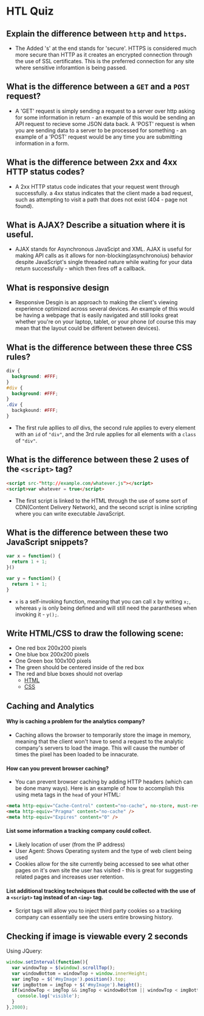 # HTL Quiz 

## Explain the difference between `http` and `https`.

- The Added 's' at the end stands for 'secure'. HTTPS is considered much more secure than HTTP as it creates an encrypted connection through the use of SSL certificates. This is the preferred connection for any site where sensitive inforamtion is being passed.

## What is the difference between a `GET` and a `POST` request?

- A 'GET' request is simply sending a request to a server over http asking for some information in return - an example of this would be sending an API request to recieve some JSON data back. A 'POST' request is when you are sending data to a server to be processed for something - an example of a 'POST' request would be any time you are submitting information in a form. 

## What is the difference between 2xx and 4xx HTTP status codes?

- A 2xx HTTP status code indicates that your request went through successfully. a 4xx status indicates that the client made a bad request, such as attempting to visit a path that does not exist (404 - page not found).

## What is AJAX? Describe a situation where it is useful.

- AJAX stands for Asynchronous JavaScipt and XML. AJAX is useful for making API calls as it allows for non-blocking(asynchronoius) behavior despite JavaScript's single threaded nature while waiting for your data return successfully - which then fires off a callback. 

## What is responsive design 

- Responsive Desgin is an approach to making the client's viewing experience optimized across several devices. An example of this would be having a webpage that is easily navigated and still looks great whether you're on your laptop, tablet, or your phone (of course this may mean that the layout could be different between devices).

## What is the difference between these three CSS rules?
```css
div {
  background: #FFF;
}
#div {
  background: #FFF;
}
.div {
  backgkound: #FFF;
}
```
- The first rule apllies to _all_ divs, the second rule applies to every element with an `id` of `"div"`, and the 3rd rule applies for all elements with a `class` of `"div"`.

## What is the difference between these 2 uses of the `<script>` tag?
```html
<script src-"http://example.com/whatever.js"></script>
<script>var whatever = true</script>
```
- The first script is linked to the HTML through the use of some sort of CDN(Content Delivery Network), and the second script is inline scripting where you can write executable JavaScript.

## What is the difference between these two JavaScript snippets?
```javascript
var x = function() {
  return 1 + 1;
}()

var y = function() {
  return 1 + 1;
}
```
- `x` is a self-invoking function, meaning that you can call x by writing `x;`, whereas `y` is only being defined and will still need the parantheses when invoking it - `y();`. 

## Write HTML/CSS to draw the following scene:
  - One red box 200x200 pixels 
  - One blue box 200x200 pixels 
  - One Green box 100x100 pixels
  - The green should be centered inside of the red box
  - The red and blue boxes should not overlap
    * [HTML](index.html)
    * [CSS](style.css)

## Caching and Analytics

#### Why is caching a problem for the analytics company?
- Caching allows the browser to temporarily store the image in memory, meaning that the client won't have to send a request to the analytic company's servers to load the image. This will cause the number of times the pixel has been loaded to be innacurate. 

#### How can you prevent browser caching?
- You can prevent browser caching by adding HTTP headers (which can be done many ways). Here is an example of how to accomplish this using meta tags in the `head` of your HTML:
```html
<meta http-equiv="Cache-Control" content="no-cache", no-store, must-revalidate />
<meta http-equiv="Pragma" content="no-cache" />
<meta http-equiv="Expires" content="0" />
```

#### List some information a tracking company could collect.
- Likely location of user (from the IP address)
- User Agent: Shows Operating system and the type of web client being used
- Cookies allow for the site currently being accessed to see what other pages on it's own site the user has visited - this is great for suggesting related pages and increases user retention.

#### List additional tracking techniques that could be collected with the use of a `<script>` tag instead of an `<img>` tag.
- Script tags will allow you to inject third party cookies so a tracking company can essentially see the users entire browsing history.

## Checking if image is viewable every 2 seconds
Using JQuery:
```javascript
window.setInterval(function(){
  var windowTop = $(window).scrollTop();
  var windowBottom = windowTop + window.innerHeight;
  var imgTop = $('#myImage').position().top;
  var imgBottom = imgTop + $('#myImage').height(); 
  if(windowTop < imgTop && imgTop < windowBottom || windowTop < imgBottom && imgBottom < windowBottom){
    console.log('visible');
  }
},2000);
```
